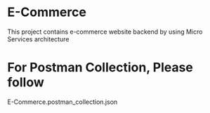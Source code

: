 # E-Commerce
This project contains e-commerce website backend by using Micro Services architecture


# For Postman Collection, Please follow 
E-Commerce.postman_collection.json
